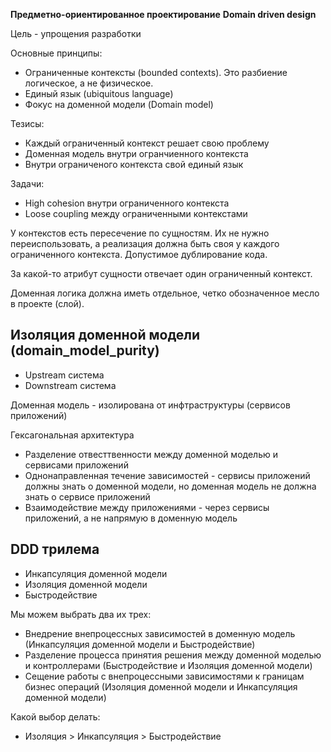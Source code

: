 **Предметно-ориентированное проектирование**
**Domain driven design**

Цель - упрощения разработки

Основные принципы:
 - Ограниченные контексты (bounded contexts). Это разбиение логическое, а не физическое.
 - Единый язык (ubiquitous language)
 - Фокус на доменной модели (Domain model)

Тезисы:
- Каждый ограниченный контекст решает свою проблему
- Доменная модель внутри огранчиенного контекста
- Внутри ограниченого контекста свой единый язык

Задачи:
- High cohesion внутри ограниченного контекста
- Loose coupling между ограниченными контекстами

У контекстов есть пересечение по сущностям. Их не нужно переиспользовать, а реализация должна быть своя у каждого ограниченного контекста. Допустимое дублирование кода.

За какой-то атрибут сущности отвечает один ограниченный контекст.

Доменная логика должна иметь отдельное, четко обозначенное месло в проекте (слой).

## Изоляция доменной модели (domain_model_purity)


- Upstream система
- Downstream система

Доменная модель - изолирована от инфтраструктуры (сервисов приложений)

Гексагональная архитектура
- Разделение отвесттвенности между доменной моделью и сервисами приложений
- Однонаправленная течение зависимостей - сервисы приложений должны знать о доменной модели, но доменная модель не должна знать о сервисе приложений
- Взаимодействие между приложениями - через сервисы приложений, а не напрямую в доменную модель

## DDD трилема

- Инкапсуляция доменной модели
- Изоляция доменной модели
- Быстродействие

Мы можем выбрать два их трех:
- Внедрение внепроцессных зависимостей в доменную модель (Инкапсуляция доменной модели и Быстродействие)
- Разделение процесса принятия решения между доменной моделью и контроллерами (Быстродействие и Изоляция доменной модели)
- Сещение работы с внепроцессными зависимостями к границам бизнес операций (Изоляция доменной модели и Инкапсуляция доменной модели)

Какой выбор делать:
- Изоляция > Инкапсуляция > Быстродействие


